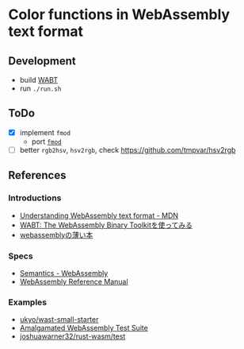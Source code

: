 # Color functions in WebAssembly text format

## Development

* build [WABT](https://github.com/WebAssembly/wabt)
* run `./run.sh`

## ToDo

  * [x] implement `fmod`
    * port [`fmod`](https://git.musl-libc.org/cgit/musl/tree/src/math/fmod.c)
  * [ ] better `rgb2hsv`, `hsv2rgb`, check https://github.com/tmpvar/hsv2rgb

## References

### Introductions

  * [Understanding WebAssembly text format - MDN](https://developer.mozilla.org/en-US/docs/WebAssembly/Understanding_the_text_format)
  * [WABT: The WebAssembly Binary Toolkitを使ってみる](http://qiita.com/ukyo/items/909d5132ae049c672755)
  * [webassemblyの薄い本](https://ukyo.github.io/wasm-usui-book/)

### Specs

  * [Semantics - WebAssembly](http://webassembly.org/docs/semantics/)
  * [WebAssembly Reference Manual](https://github.com/sunfishcode/wasm-reference-manual)

### Examples

  * [ukyo/wast-small-starter](https://github.com/ukyo/wast-small-starter)
  * [Amalgamated WebAssembly Test Suite](https://github.com/webassembly/testsuite)
  * [joshuawarner32/rust-wasm/test](https://github.com/joshuawarner32/rust-wasm/tree/master/test)
